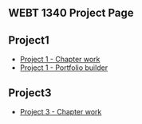 ## WEBT 1340 Project Page

 <h2>Project1</h2> 
 <ul>
        <li><a href="project1/icons.ai">Project 1 - Chapter work</a></li>
        <li><a href="project1/portfoliobuilder.ai">Project 1 - Portfolio builder</a></li>
       
 </ul> 
 
 <h2>Project3</h2>
 <ul>
       <li><a href="project3/>stationary.ai">Project 3 - Chapter work</a></li>

</ul>